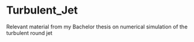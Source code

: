 # Turbulent_Jet
Relevant material from my Bachelor thesis on numerical simulation of the turbulent round jet
